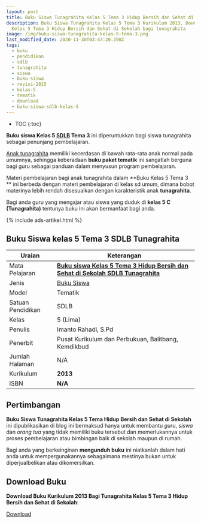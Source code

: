 ```yaml
---
layout: post
title: Buku Siswa Tunagrahita Kelas 5 Tema 3 Hidup Bersih dan Sehat di Sekolah
description: Buku Siswa Tunagrahita Kelas 5 Tema 3 Kurikulum 2013, Download buku
  Kelas 5 Tema 3 Hidup Bersih dan Sehat di Sekolah bagi tunagrahita
image: /img/buku-siswa-tunagrahita-kelas-5-tema-3.png
last_modified_date: 2020-11-30T03:47:20.398Z
tags:
  - buku
  - pendidikan
  - sdlb
  - tunagrahita
  - siswa
  - buku-siswa
  - revisi-2015
  - kelas-5
  - tematik
  - download
  - buku-siswa-sdlb-kelas-5
---
```


* TOC
{:toc}

**Buku siswa Kelas 5 <abbr title="Sekolah Dasar Luar Biasa">SDLB</abbr> Tema 3** ini diperuntukkan bagi siswa tunagrahita sebagai penunjang pembelajaran.

[Anak tunagrahita](/teori/tunagrahita) memiliki kecerdasan di bawah rata-rata anak normal pada umumnya, sehingga keberadaan **buku paket tematik** ini sangatlah berguna bagi guru sebagai panduan dalam menyusun program pembelajaran.

Materi pembelajaran bagi anak tunagrahita dalam **Buku Kelas 5 Tema 3 ** ini berbeda dengan materi pembelajaran di kelas sd umum, dimana bobot materinya lebih rendah disesuaikan dengan karakteristik anak **tunagrahita**.

Bagi anda guru yang mengajar atau siswa yang duduk di **kelas 5 C (Tunagrahita)** tentunya buku ini akan bermanfaat bagi anda.

{% include ads-artikel.html %}

## Buku Siswa kelas 5 Tema 3 SDLB Tunagrahita  

|Uraian|Keterangan|
| --- | --- |
|Mata Pelajaran|<a href="/bse/buku-siswa-tema-3-kelas-5-tunagrahita" title="Buku siswa Kelas 5 Tema 3 Hidup Bersih dan Sehat di Sekolah SDLB Tunagrahita"><strong>Buku siswa Kelas 5 Tema 3 Hidup Bersih dan Sehat di Sekolah SDLB Tunagrahita</strong></a>|
|Jenis|<a href="/bse" title="Buku Siswa" target="_blank">Buku Siswa</a>|
|Model|Tematik|
|Satuan Pendidikan|SDLB|
|Kelas|5 (Lima)|
|Penulis|Imanto Rahadi, S.Pd|
|Penerbit|Pusat Kurikulum dan Perbukuan, Balitbang, Kemdikbud|
|Jumlah Halaman|N/A|
|Kurikulum|<strong>2013</strong>|
|ISBN|<strong>N/A</strong>|

## Pertimbangan
**Buku Siswa Tunagrahita Kelas 5 Tema Hidup Bersih dan Sehat di Sekolah** ini dipublikasikan di blog ini bermaksud hanya untuk membantu _guru_, _siswa_ dan _orang tua_ yang tidak memiliki buku tersebut dan memerlukannya untuk proses pembelajaran atau bimbingan baik di sekolah maupun di rumah.

Bagi anda yang berkeinginan <b>mengunduh buku</b> ini niatkanlah dalam hati anda untuk mempergunakannya sebagaimana mestinya bukan untuk diperjualbelikan atau dikomersilkan.
  
## Download Buku
**Download Buku Kurikulum 2013 Bagi Tunagrahita Kelas 5 Tema 3 Hidup Bersih dan Sehat di Sekolah**:
<p class="center"><a class="button download" href="https://docs.google.com/uc?export=download&id=1A2C37XaZNWZZNCF_QRogAsgn0o81jZlG" rel="nofollow" target="_blank" title="Download Buku Siswa Tunagrahita Kelas 5 Tema Hidup Bersih dan Sehat di Sekolah">Download</a></p>
